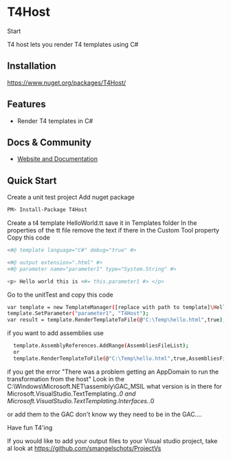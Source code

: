 # T4Host
Start

T4 host lets you render T4 templates using C#

## Installation

https://www.nuget.org/packages/T4Host/  

## Features

- Render T4 templates in C#

## Docs & Community

* [Website and Documentation](http://devthings.net/)

## Quick Start


Create a unit test project
Add nuget package
```bash  
PM> Install-Package T4Host 
```

Create a t4 template HelloWorld.tt save it in Templates folder
In the properties of the tt file remove the text if there in the Custom Tool property
Copy this code 
```bash  
<#@ template language="C#" debug="true" #>

<#@ output extension=".html" #>
<#@ parameter name="parameter1" type="System.String" #>

<p> Hello world this is <#= this.parameter1 #> </p>
```

Go to the unitTest and copy this code
```bash  
var template = new TemplateManager([replace with path to template]\HelloWorld.tt));
template.SetParameter("parameter1", "T4Host");
var result = template.RenderTemplateToFile(@"C:\Temp\hello.html",true);
```

if you want to add assemblies use
```bash  
  template.AssemblyReferences.AddRange(AssembliesFileList);
  or
  template.RenderTemplateToFile(@"C:\Temp\hello.html",true,AssembliesFileList);
```

if you get the error
"There was a problem getting an AppDomain to run the transformation from the host"
Look in the C:\Windows\Microsoft.NET\assembly\GAC_MSIL what version is in there for 
  Microsoft.VisualStudio.TextTemplating.*.0 
  and
  Microsoft.VisualStudio.TextTemplating.Interfaces.*.0
  
  or add them to the GAC don't know wy they need to be in the GAC....

Have fun T4'ing


If you would like to add your output files to your Visual studio project, take al look at https://github.com/smangelschots/ProjectVs



